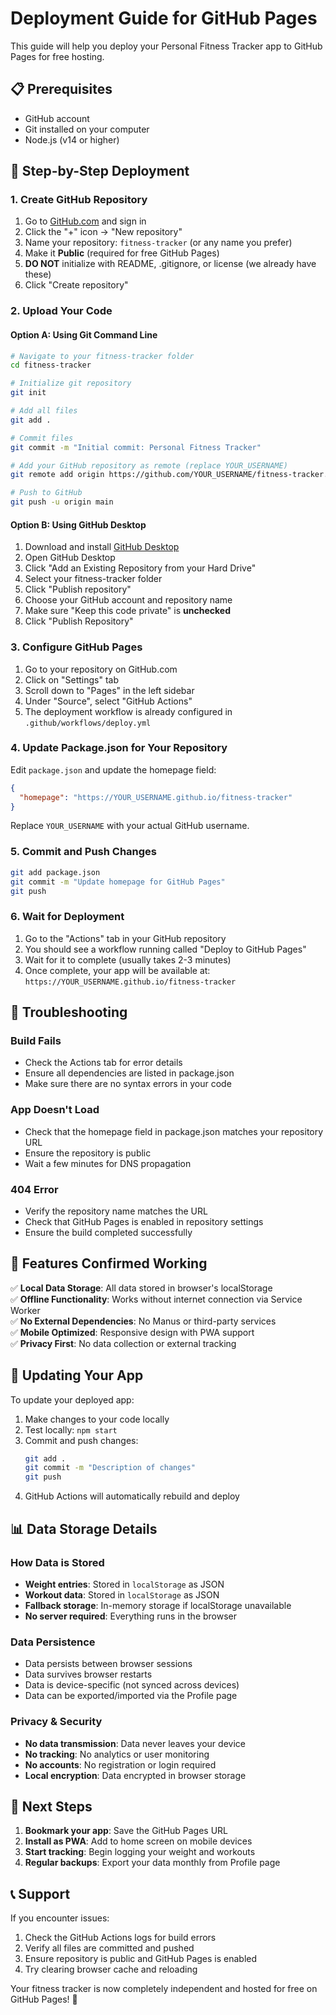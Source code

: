 # Deployment Guide for GitHub Pages

This guide will help you deploy your Personal Fitness Tracker app to GitHub Pages for free hosting.

## 📋 Prerequisites

- GitHub account
- Git installed on your computer
- Node.js (v14 or higher)

## 🚀 Step-by-Step Deployment

### 1. Create GitHub Repository

1. Go to [GitHub.com](https://github.com) and sign in
2. Click the "+" icon → "New repository"
3. Name your repository: `fitness-tracker` (or any name you prefer)
4. Make it **Public** (required for free GitHub Pages)
5. **DO NOT** initialize with README, .gitignore, or license (we already have these)
6. Click "Create repository"

### 2. Upload Your Code

#### Option A: Using Git Command Line
```bash
# Navigate to your fitness-tracker folder
cd fitness-tracker

# Initialize git repository
git init

# Add all files
git add .

# Commit files
git commit -m "Initial commit: Personal Fitness Tracker"

# Add your GitHub repository as remote (replace YOUR_USERNAME)
git remote add origin https://github.com/YOUR_USERNAME/fitness-tracker.git

# Push to GitHub
git push -u origin main
```

#### Option B: Using GitHub Desktop
1. Download and install [GitHub Desktop](https://desktop.github.com/)
2. Open GitHub Desktop
3. Click "Add an Existing Repository from your Hard Drive"
4. Select your fitness-tracker folder
5. Click "Publish repository"
6. Choose your GitHub account and repository name
7. Make sure "Keep this code private" is **unchecked**
8. Click "Publish Repository"

### 3. Configure GitHub Pages

1. Go to your repository on GitHub.com
2. Click on "Settings" tab
3. Scroll down to "Pages" in the left sidebar
4. Under "Source", select "GitHub Actions"
5. The deployment workflow is already configured in `.github/workflows/deploy.yml`

### 4. Update Package.json for Your Repository

Edit `package.json` and update the homepage field:
```json
{
  "homepage": "https://YOUR_USERNAME.github.io/fitness-tracker"
}
```

Replace `YOUR_USERNAME` with your actual GitHub username.

### 5. Commit and Push Changes

```bash
git add package.json
git commit -m "Update homepage for GitHub Pages"
git push
```

### 6. Wait for Deployment

1. Go to the "Actions" tab in your GitHub repository
2. You should see a workflow running called "Deploy to GitHub Pages"
3. Wait for it to complete (usually takes 2-3 minutes)
4. Once complete, your app will be available at: `https://YOUR_USERNAME.github.io/fitness-tracker`

## 🔧 Troubleshooting

### Build Fails
- Check the Actions tab for error details
- Ensure all dependencies are listed in package.json
- Make sure there are no syntax errors in your code

### App Doesn't Load
- Check that the homepage field in package.json matches your repository URL
- Ensure the repository is public
- Wait a few minutes for DNS propagation

### 404 Error
- Verify the repository name matches the URL
- Check that GitHub Pages is enabled in repository settings
- Ensure the build completed successfully

## 📱 Features Confirmed Working

✅ **Local Data Storage**: All data stored in browser's localStorage  
✅ **Offline Functionality**: Works without internet connection via Service Worker  
✅ **No External Dependencies**: No Manus or third-party services  
✅ **Mobile Optimized**: Responsive design with PWA support  
✅ **Privacy First**: No data collection or external tracking  

## 🔄 Updating Your App

To update your deployed app:

1. Make changes to your code locally
2. Test locally: `npm start`
3. Commit and push changes:
   ```bash
   git add .
   git commit -m "Description of changes"
   git push
   ```
4. GitHub Actions will automatically rebuild and deploy

## 📊 Data Storage Details

### How Data is Stored
- **Weight entries**: Stored in `localStorage` as JSON
- **Workout data**: Stored in `localStorage` as JSON
- **Fallback storage**: In-memory storage if localStorage unavailable
- **No server required**: Everything runs in the browser

### Data Persistence
- Data persists between browser sessions
- Data survives browser restarts
- Data is device-specific (not synced across devices)
- Data can be exported/imported via the Profile page

### Privacy & Security
- **No data transmission**: Data never leaves your device
- **No tracking**: No analytics or user monitoring
- **No accounts**: No registration or login required
- **Local encryption**: Data encrypted in browser storage

## 🎯 Next Steps

1. **Bookmark your app**: Save the GitHub Pages URL
2. **Install as PWA**: Add to home screen on mobile devices
3. **Start tracking**: Begin logging your weight and workouts
4. **Regular backups**: Export your data monthly from Profile page

## 📞 Support

If you encounter issues:

1. Check the GitHub Actions logs for build errors
2. Verify all files are committed and pushed
3. Ensure repository is public and GitHub Pages is enabled
4. Try clearing browser cache and reloading

Your fitness tracker is now completely independent and hosted for free on GitHub Pages! 🎉

